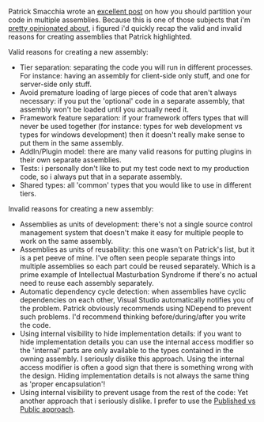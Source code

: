 Patrick Smacchia wrote an <a href="http://codebetter.com/blogs/patricksmacchia/archive/2008/12/08/advices-on-partitioning-code-through-net-assemblies.aspx">excellent post</a> on how you should partition your code in multiple assemblies.  Because this is one of those subjects that i'm <a href="/blog/2008/07/many-projects-dont-lead-to-a-good-solution/">pretty opinionated about</a>, i figured i'd quickly recap the valid and invalid reasons for creating assemblies that Patrick highlighted.

Valid reasons for creating a new assembly:

- Tier separation: separating the code you will run in different processes.  For instance: having an assembly for client-side only stuff, and one for server-side only stuff.
- Avoid premature loading of large pieces of code that aren't always necessary: if you put the 'optional' code in a separate assembly, that assembly won't be loaded until you actually need it.
- Framework feature separation: if your framework offers types that will never be used together (for instance: types for web development vs types for windows development) then it doesn't really make sense to put them in the same assembly.
- AddIn/Plugin model: there are many valid reasons for putting plugins in their own separate assemblies.
- Tests: i personally don't like to put my test code next to my production code, so i always put that in a separate assembly.
- Shared types: all 'common' types that you would like to use in different tiers.

Invalid reasons for creating a new assembly:

- Assemblies as units of development: there's not a single source control management system that doesn't make it easy for multiple people to work on the same assembly.
- Assemblies as units of reusability: this one wasn't on Patrick's list, but it is a pet peeve of mine.  I've often seen people separate things into multiple assemblies so each part could be reused separately.  Which is a prime example of Intellectual Masturbation Syndrome if there's no actual need to reuse each assembly separately.
- Automatic dependency cycle detection: when assemblies have cyclic dependencies on each other, Visual Studio automatically notifies you of the problem.  Patrick obviously recommends using NDepend to prevent such problems.  I'd recommend thinking before/during/after you write the code.
- Using internal visibility to hide implementation details: if you want to hide implementation details you can use the internal access modifier so the 'internal' parts are only available to the types contained in the owning assembly.  I seriously dislike this approach.  Using the internal access modifier is often a good sign that there is something wrong with the design.  Hiding implementation details is not always the same thing as 'proper encapsulation'!
- Using internal visibility to prevent usage from the rest of the code: Yet another approach that i seriously dislike.  I prefer to use the <a href="http://ayende.com/Blog/archive/2008/06/25/Public-vs.-Published.aspx">Published vs Public approach</a>.
